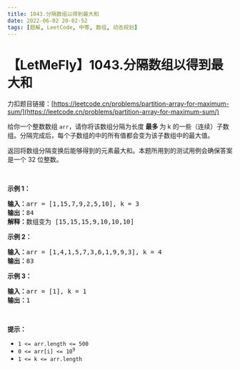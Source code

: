 ```yaml
---
title: 1043.分隔数组以得到最大和
date: 2022-06-02 20-02-52
tags: [题解, LeetCode, 中等, 数组, 动态规划]
---
```


# 【LetMeFly】1043.分隔数组以得到最大和

力扣题目链接：[https://leetcode.cn/problems/partition-array-for-maximum-sum/](https://leetcode.cn/problems/partition-array-for-maximum-sum/)

<p>给你一个整数数组 <code>arr</code>，请你将该数组分隔为长度 <strong>最多 </strong>为 k 的一些（连续）子数组。分隔完成后，每个子数组的中的所有值都会变为该子数组中的最大值。</p>

<p>返回将数组分隔变换后能够得到的元素最大和。本题所用到的测试用例会确保答案是一个 32 位整数。</p>

<p>&nbsp;</p>

<p><strong>示例 1：</strong></p>

<pre>
<strong>输入：</strong>arr = [1,15,7,9,2,5,10], k = 3
<strong>输出：</strong>84
<strong>解释：</strong>数组变为 [15,15,15,9,10,10,10]</pre>

<p><strong>示例 2：</strong></p>

<pre>
<strong>输入：</strong>arr = [1,4,1,5,7,3,6,1,9,9,3], k = 4
<strong>输出：</strong>83
</pre>

<p><strong>示例 3：</strong></p>

<pre>
<strong>输入：</strong>arr = [1], k = 1
<strong>输出：</strong>1
</pre>

<p>&nbsp;</p>

<p><strong>提示：</strong></p>

<ul>
	<li><code>1 &lt;= arr.length &lt;= 500</code></li>
	<li><code>0 &lt;= arr[i] &lt;= 10<sup>9</sup></code></li>
	<li><code>1 &lt;= k &lt;= arr.length</code></li>
</ul>


    